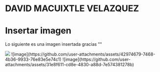 <!DOCTYPE html>
<html lang="en">
<head>
    <h1>DAVID MACUIXTLE VELAZQUEZ</h1>
    <h1>Insertar imagen</h1>
    <p>Lo siguiente es una imagen insertada gracias "<img>"</p>
    <img src="https://th.bing.com/th/id/R.f18994aee8f9b286816224a0feabb52d?rik=IU1fHlN9gjdIBA&pid=ImgRaw&r=0">
</body>
</html>
![image](https://github.com/user-attachments/assets/42974679-7468-4b36-9933-76e83e5e74c1)
![image](https://github.com/user-attachments/assets/31e8f611-cd8e-4830-a88d-7e574381278b)
